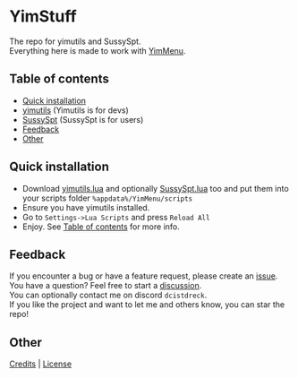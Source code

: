 # YimStuff
The repo for yimutils and SussySpt.<br />
Everything here is made to work with [YimMenu](https://github.com/YimMenu/YimMenu).

## Table of contents
- [Quick installation](https://github.com/pierrelasse/YimStuff#quick-installation)
- [yimutils](https://github.com/pierrelasse/YimStuff/blob/master/docs/yimutils.md) (Yimutils is for devs)
- [SussySpt](https://github.com/pierrelasse/YimStuff/blob/master/docs/SussySpt.md) (SussySpt is for users)
- [Feedback](https://github.com/pierrelasse/YimStuff#feedback)
- [Other](https://github.com/pierrelasse/YimStuff#other)

## Quick installation
- Download [yimutils.lua](https://github.com/pierrelasse/YimStuff/releases/download/Latest/yimutils.lua) and optionally [SussySpt.lua](https://github.com/pierrelasse/YimStuff/releases/download/Latest/SussySpt.lua) too and put them into your scripts folder `%appdata%/YimMenu/scripts`
- Ensure you have yimutils installed.
- Go to `Settings->Lua Scripts` and press `Reload All`
- Enjoy. See [Table of contents](https://github.com/pierrelasse/YimStuff#table-of-contents) for more info.

## Feedback
If you encounter a bug or have a feature request, please create an [issue](https://github.com/pierrelasse/YimStuff/issues/new/choose).<br />
You have a question? Feel free to start a [discussion](https://github.com/pierrelasse/YimStuff/discussions/new/choose).<br />
You can optionally contact me on discord `dcistdreck`.<br />
If you like the project and want to let me and others know, you can star the repo!

## Other
[Credits](https://github.com/pierrelasse/YimStuff/blob/master/CREDITS.md)
|
[License](https://github.com/pierrelasse/YimStuff/blob/master/LICENSE)
